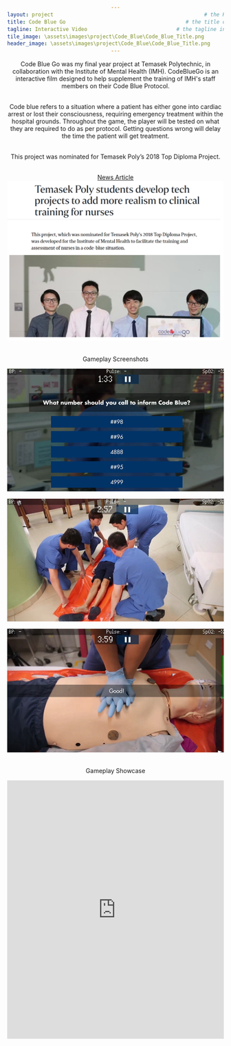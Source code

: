 ```yaml
---
layout: project                                                 # the HTML layout to use for the project page
title: Code Blue Go                                       # the title of the project
tagline: Interactive Video                             # the tagline in the tile
tile_image: \assets\images\project\Code_Blue\Code_Blue_Title.png                      # the background image of the tile
header_image: \assets\images\project\Code_Blue\Code_Blue_Title.png       # the background image of the header (height: 240px)
---
```

<style>
      h1 {text-align: center;}
      p {text-align: center;}
      div {text-align: center;}
</style>
Code Blue Go was my final year project at Temasek Polytechnic, in collaboration with the Institute of Mental Health (IMH). CodeBlueGo is an interactive film designed to help supplement the training of IMH's staff members on their Code Blue Protocol. 

<br>Code blue refers to a situation where a patient has either gone into cardiac arrest or lost their consciousness, requiring emergency treatment within the hospital grounds. Throughout the game, the player will be tested on what they are required to do as per protocol. Getting questions wrong will delay the time the patient will get treatment. 

<br>This project was nominated for Temasek Poly’s 2018 Top Diploma Project.

<br><a href="https://www.straitstimes.com/singapore/temasek-poly-students-develop-tech-projects-to-add-more-realism-to-clinical-training-for">News Article</a>
![Image](\assets\images\project\Code_Blue\Code_Blue_News.png)

<br>Gameplay Screenshots

![Image](\assets\images\project\Code_Blue\Code_Blue_ss_1.png)

![Image](\assets\images\project\Code_Blue\Code_Blue_ss_2.png)

![Image](\assets\images\project\Code_Blue\Code_Blue_ss_3.png)

<br>Gameplay Showcase

<iframe width="100%" height="600px" src="https://www.youtube.com/embed/0Y8QzKsvPSk" frameborder="0" allowfullscreen></iframe>


